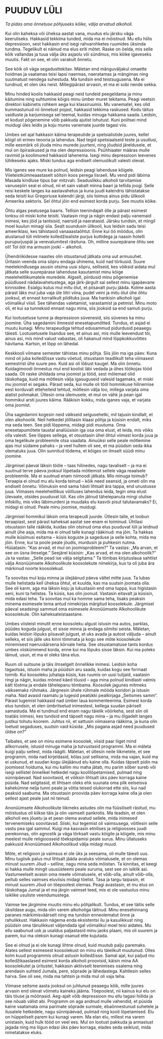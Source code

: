 # PUUDUV LÜLI

  *Ta pidas oma õnnetuse põhjuseks kõike, välja arvatud alkoholi.*

Kui olin kaheksa või üheksa aastat vana, muutus elu järsku väga keeruliseks. Hakkasid tekkima tunded, mida ma ei mõistnud. Mu ellu hiilis depressioon, sest hakkasin end isegi rahvarohketes ruumides üksinda tundma. Tegelikult ei näinud ma elus eriti mõtet. Raske on öelda, mis selle kõik vallandas ja tuua välja üks asjaolu või sündmus, mis kõike igaveseks muutis. Fakt on see, et olin varakult õnnetu.

See kõik oli väga segadusttekitav. Mäletan end mänguväljakul omaette hoidmas ja vaatamas teisi lapsi naermas, naeratamas ja mängimas ning suutmatust nendega suhestuda. Ma tundsin end teistsugusena. Ma ei tundnud, et olen üks neist. Millegipärast arvasin, et ma ei sobi nende sekka.

Minu hinded koolis hakkasid peagi neid tundeid peegeldama ja minu käitumine ning suhtumine kõigis minu ümber muret tekitama. Peagi veetsin direktori kabinetis rohkem aega kui klassiruumis. Mu vanematel, kes olid kummastunud nii õnnetust pojast, hakkasid tekkima raskused. Kodu täitus vaidluste ja karjumisega sel teemal, kuidas minuga hakkama saada. Leidsin, et kodust põgenemine võib pakkuda ajutist lohutust. Kuni politsei mind muidugi üles leidis ja koju mures vanemate juurde tagasi viis.

Umbes sel ajal hakkasin käima terapeutide ja spetsialistide juures, kellel kõigil oli erinev teooria ja lahendus. Nad tegid spetsiaalseid teste ja usutlusi, mille eesmärk oli jõuda minu murede juurteni, ning jõudsid järeldusele, et mul on õpiraskused ja ma olen depressioonis. Psühhiaater määras mulle ravimid ja koolimured hakkasid lahenema. Isegi minu depressioon leevenes lühikeseks ajaks. Miski tundus aga endiselt olemuslikult valesti olevat.

Mis iganes see mure ka polnud, leidsin peagi lahenduse kõigele. Viieteistkümneaastaselt sõitsin koos perega Iisraeli. Mu vend pidi läbima Masada kindluse tipus bar mitzvah. Seaduslikku alkoholi tarvitamise vanusepiiri seal ei olnud, nii et sain vabalt minna baari ja tellida joogi. Selle reisi keskele langes ka aastavahetus ja kuna juudi kalendris tähistatakse seda teisiti kui Gregoriuse kalendri järgi, siis toimus ainus pidu ülikooli Ameerika sektoris. Sel õhtul jõin end esimest korda purju. See muutis kõike.

Õhtu algas peatusega baaris. Tellisin teenindajalt õlle ja pärast esimest lonksu oli miski kohe teisiti. Vaatasin ringi ja nägin endast palju vanemaid inimesi, kes jõid ja tantsisid, naersid ja naeratasid. Järsku tundsin, et mingil moel kuulun minagi siia. Sealt suundusin ülikooli, kus leidsin sadu teisi ameeriklasi, kes tähistasid vanaaastaõhtut. Enne kui öö möödus, olin alustanud tüli mitmete kolledžiealiste purjus kuttidega ja naasin hotelli purupurjuspäi ja verevalumitest räsituna. Oh, milline suurepärane õhtu see oli! Tol ööl ma armusin jooki − alkoholi.

Ühendriikidesse naastes olin otsustanud jätkata oma uut armusuhet. Üritasin veenda oma sõpru endaga ühinema, kuid nad tõrkusid. Suure meelekindlusega asusin otsima uusi sõpru, selliseid, kes võiksid aidata mul jätkata selle suurepärase lahenduse kasutamist minu kõige meeleheitlikumatele muredele. Algselt, piirdusid minu põgenemise püüdlused nädalavahetustega, aga järk-järgult sai sellest minu igapäevane kinnisidee. Esialgu kulus mul mitu õlut, et piisavalt purju jääda. Kolme aasta pärast läks mul juba vaja üle liitri viina, pudel veini ja mitu õlut ühe õhtu jooksul, et ennast korralikult pildituks juua. Ma hankisin alkoholi igal võimalikul viisil. See tähendas valetamist, varastamist ja petmist. Minu moto oli, et kui sa tunneksid ennast nagu mina, siis jooksid sa end samuti purju.

Kui lootusetuse tunne ja depressioon süvenesid, siis süvenes ka minu joomine. Üha sagedamini ilmnesid enesetapumõtted. Tundus, et asjad ei muutu kunagi. Minu terapeudiga tehtud edusammud pidurdusid peaaegu täiesti. Lootusetusele lisandus see, et ainus asi, mis mulle leevendust tõi, ainus asi, mis mind valust vabastas, oli hakanud mind lõppkokkuvõttes hävitama. Kartsin, et lõpp on lähedal.

Keskkooli viimane semester tähistas minu põhja. Siis jõin ma iga päev. Kuna mind oli juba kolledžisse vastu võetud, otsustasin teadlikult teha viimasest semestrist ühe suure peo. Kuid asi oli lõbust kaugel. Ma olin õnnetu. Kuidagimoodi õnnestus mul end koolist läbi vedada ja ühes töökojas tööd saada. Oli raske ühildada oma joomist ja tööd, sest mõlemad olid täiskohaga, kuid ma mõtlesin välja igasuguseid valesid tagamaks, et miski mu joomist ei segaks. Pärast seda, kui mulle oli tööl hommikuse hilinemise eest korduvalt etteheiteid tehtud, mõtlesin välja loo, millega varjata oma alatist pohmakat. Ütlesin oma ülemusele, et mul on vähk ja pean igal hommikul arsti juures käima. Rääkisin kokku, mida iganes vaja, et varjata oma joomist.

Üha sagedamini kogesin neid väikseid selgusehetki, mil tajusin kindlalt, et olen alkohoolik. Neil hetkedel jõllitasin klaasi põhja ja küsisin endalt, miks ma seda teen. See pidi lõppema, midagi pidi muutuma. Oma enesetapumõtete taustal analüüsisin iga osa oma elust, et leida, mis võiks olla valesti. See lõppes sellega, et otsustasin ühel õhtul viimast korda juua ja oma tegelikule probleemile otsa vaadata. Ainuüksi selle peale mõtlemine ajas mul südame pahaks – ja veel hullem oli see, et ma püüdsin seda ikka olematuks juua. Olin sunnitud tõdema, et kõiges on ilmselt süüdi minu joomine.

Järgmisel päeval läksin tööle – taas hilinedes, nagu tavaliselt – ja ma ei suutnud terve päeva jooksul lõpetada mõtlemist sellele väga reaalsele probleemile. Ma ei suutnud enam niimoodi jätkata. Mis minuga toimub? Teraapia ei olnud mu elu korda teinud – kõik need seansid, ja ometi olin ma endiselt õnnetu. Võinuksin end sama hästi lihtsalt ära tappa, end unustusse juua. Viimases meeleheitlikus võitluses lahendus leida, tegin oma elust ülevaate, otsides puuduvat lüli. Kas olin jätnud tähelepanuta mingi olulise infokillu, mis viiks läbimurdeni ja muudaks elu kasvõi pisut talutavamaks? Ei, midagi ei olnud. Peale minu joomise, muidugi.

Järgmisel hommikul läksin oma terapeudi juurde. Ütlesin talle, et loobun teraapiast, sest pärast kaheksat aastat see enam ei toiminud. Ühtlasi otsustasin talle rääkida, kuidas olin otsinud oma elus puuduvat lüli ja leidnud ainult ühe asja, mida ma ei olnud talle kunagi rääkinud: ma jõin. Ta hakkas mulle küsimusi esitama – küsis koguste ja sageduse ja selle kohta, mida ma jõin. Enne, kui ta poole peale jõudis, murdusin ja puhkesin nutma. Hüüatasin: ”Kas arvad, et mul on joomisprobleem?” Ta vastas: „Ma arvan, et see on üsna ilmselge.” Seejärel küsisin: „Kas arvad, et ma olen alkohoolik?” Ja ta vastas: „Selle pead ise välja selgitama.” Ta tõmbas kirjutuslaua sahtlist välja Anonüümsete Alkohoolikute koosolekute nimekirja, kus ta oli juba ära märkinud noorte koosolekud.

Ta soovitas mul koju minna ja ülejäänud päeva vältel mitte juua. Ta lubas mulle helistada kell üheksa õhtul, et kuulda, kas ma suutsin joomata olla. See oli karm, aga ma läksin koju ja lukustasin end oma tuppa, kus higistasin seni, kuni ta helistas. Ta küsis, kas olin joonud. Vastasin eitavalt ja küsisin, mida edasi teha. Ta soovitas mul ka homme sama teha, lisaks peaksin minema esimesele tema antud nimekirjas märgitud koosolekule. Järgmisel päeval seadsingi sammud oma esimesele Anonüümsete Alkohoolikute koosolekule. Olin kaheksateistaastane.

Umbes viisteist minutit enne koosoleku algust istusin ma autos, parklas, püüdes koguda julgust, et sisse minna ja endaga silmitsi seista. Mäletan, kuidas leidsin lõpuks piisavalt julgust, et uks avada ja autost väljuda – ainult selleks, et siis jälle uks kinni tõmmata ja kogu see mõte koosolekule minemisest naeruväärsena kõrvale heita. See otsustamatuse tants kordus umbes viiskümmend korda, enne kui ma lõpuks sisse läksin. Kui ma poleks läinud, usun, et ma ei oleks täna elus.

Ruum oli suitsune ja täis ilmselgelt õnnelikke inimesi. Leidsin koha tagaotsas, istusin maha ja püüdsin aru saada, kuidas kogu see formaat toimib. Kui koosoleku juhataja küsis, kas ruumis on uusi tulijaid, vaatasin ringi ja nägin, kuidas mõned käed tõusid – aga mina polnud kindlasti valmis kätt tõstma ja endale tähelepanu tõmbama. Koosolek jagunes mitmeks väiksemaks rühmaks. Järgnesin ühele rühmale mööda koridori ja istusin maha. Nad avasid raamatu ja lugesid peatükki pealkirjaga „Seitsmes samm“. Pärast lugemist hakkasid nad ümber laua kommenteerima. Esimest korda elus tundsin, et olen ümbritsetud inimestest, kellega suudan päriselt samastuda. Ma ei tundnud end enam nagu täielik võõrkeha, sest siin oli toatäis inimesi, kes tundsid end täpselt nagu mina – ja mu õlgadelt langes justkui tohutu koorem. Juhtus nii, et sattusin viimasena rääkima, ja kuna olin loetust segaduses, suutsin vaid küsida: „Mis pagana asjad need puudused üldse on?”

Taibates, et see on minu esimene koosolek, viisid paar liiget mind allkorrusele, istusid minuga maha ja tutvustasid programmi. Ma ei mäleta kuigi palju sellest, mida räägiti. Mäletan, et ütlesin neile liikmetele, et see programm, mida nad kirjeldasid, kõlas just sellisena, mida ma vajan, kuid ma ei uskunud, et suudan kogu ülejäänud elu kaine olla. Kuidas täpselt pidin ma joomisest hoiduma, kui mu kallim mu maha jätab, mu parim sõber sureb või isegi sellistel õnnelikel hetkedel nagu koolilõpetamised, pulmad ning sünnipäevad. Nad soovitasid, et võiksin lihtsalt üks päev korraga kaine püsida. Nad selgitasid, et lihtsam oleks ehk suunata oma pilk eelseisva kahekümne nelja tunni peale ja võtta teised olukorrad ette siis, kui nad peaksid saabuma. Ma otsustasin proovida päev korraga kaine olla ja olen sellest ajast peale just nii teinud.

Anonüümsete Alkohoolikute liikmeks astudes olin ma füüsiliselt räsitud, mu mõistustus oli kiikse täis ja olin vaimselt pankrotis. Ma teadsin, et olen alkoholi ees jõuetu ja et pean olema avatud sellele, mida inimesed tervenemiseks soovitavad. Siiski, kui tegemist oli vaimsusega, võitlesin selle vastu pea igal sammul. Kuigi ma kasvasin etnilises ja religioosses juudi perekonnas, olin agnostik ja väga tõrksalt vastu kõigile ja kõigele, mis minu meelest mulle religioosseid tõekspidamisi peale surus. Minu üllatuseks pakkusid Anonüümsed Alkohoolikud välja midagi muud.

Mõte, et religioon ja vaimsus ei ole üks ja seesama, oli mulle täiesti uus. Minu tugiisik palus mul lihtsalt jääda avatuks võimalusele, et on olemas minust suurem Jõud – selline, nagu mina seda mõistan. Ta kinnitas, et keegi ei hakka mulle mingit ususüsteemi peale suruma, sest see on isiklik asi. Vastumeelselt avasin oma meele võimalusele, et võib-olla, ainult võib-olla, peitub selles vaimses eluviisis midagi tõelist. Tasa ja targu taipasin, et minust suurem Jõud on tõepoolest olemas. Peagi avastasin, et mu elus on täiskohaga Jumal ja et ma järgin vaimset teed, mis ei ole vastuolus minu isiklike usuliste veendumustega.

Vaimse tee järgimine muutis minu elu põhjalikult. Tundus, et see täitis selle üksildase augu, mida olin varem alkoholiga täitnud. Minu enesehinnang paranes märkimisväärselt ning ma tundsin enneolematut õnne ja rahulikkust. Hakkasin nägema enda eksistentsi ilu ja kasulikkust ning püüdsin oma tänulikkust väljendada igal võimalikul moel teisi aidates. Mu ellu saabunud usk ja usaldus paljastasid minu jaoks plaani, mis oli suurem ja parem, kui ma oleksin kunagi osanud ette kujutada.

See ei olnud ja ei ole kunagi lihtne olnud, kuid muutub palju paremaks. Alates sellest esimesest koosolekust on minu elu täielikult muutunud. Olles kolm kuud programmis olnud astusin kolledžisse. Samal ajal, kui paljud mu kolledžikaaslased esimest korda alkoholi proovisid, käisin mina AA koosolekutel ja üritustel, hakkasin aktiivselt teenimises osalema ning arendasin suhteid Jumala, pere, sõprade ja lähedastega. Kahtlesin selles harva. See oli see, mida ma tahtsin ja mida mul oli vaja teha.

Viimase seitsme aasta jooksul on juhtunud peaaegu kõik, mille juures arvasin end olevat võimetu kaineks jääma. Tõepoolest, nii kainus kui elu on täis tõuse ja mõõnasid. Aeg-ajalt võib depressioon mu ellu tagasi hiilida ja see nõuab välist abi. Programm on aga andnud mulle vahendid, et püsida kaine vaatamata oma parimate sõprade surmale, ebaõnnestunud suhetele ja ilusatele hetkedele, nagu sünnipäevad, pulmad ning kooli lõpetamised. Elu on hüppeliselt parem kui kunagi varem. Ma elan elu, millest ma varem unistasin, kuid hulk tööd on veel ees. Mul on lootust pakkuda ja armastust jagada ning ma liigun edasi üks päev korraga, elades seda seiklust, mida nimetatakse eluks.
